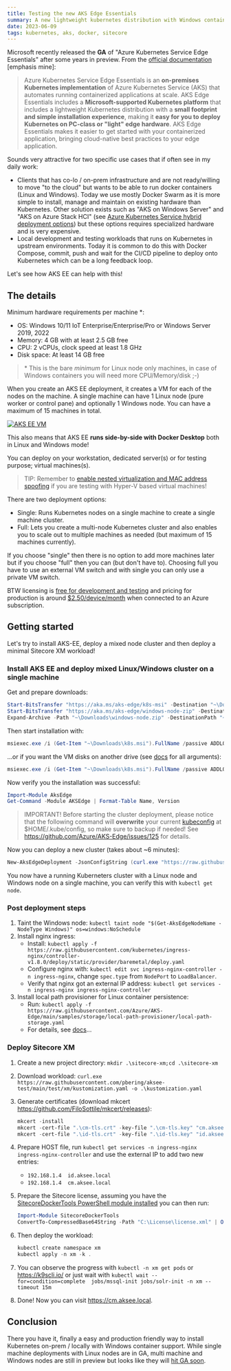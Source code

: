 ```yaml
---
title: Testing the new AKS Edge Essentials
summary: A new lightweight kubernetes distribution with Windows container support
date: 2023-06-09
tags: kubernetes, aks, docker, sitecore
---
```


Microsoft recently released the **GA** of "Azure Kubernetes Service Edge Essentials" after some years in preview. From the [official documentation](https://learn.microsoft.com/en-us/azure/aks/hybrid/aks-edge-overview) [emphasis mine]:

> Azure Kubernetes Service Edge Essentials is an **on-premises Kubernetes implementation** of Azure Kubernetes Service (AKS) that automates running containerized applications at scale. AKS Edge Essentials includes a **Microsoft-supported Kubernetes platform** that includes a lightweight Kubernetes distribution with a **small footprint and simple installation experience**, making it **easy for you to deploy Kubernetes on PC-class or "light" edge hardware**. AKS Edge Essentials makes it easier to get started with your containerized application, bringing cloud-native best practices to your edge application.

Sounds very attractive for two specific use cases that if often see in my daily work:

- Clients that has co-lo / on-prem infrastructure and are not ready/willing to move "to the cloud" but wants to be able to run docker containers (Linux and Windows). Today we use mostly Docker Swarm as it is more simple to install, manage and maintain on existing hardware than Kubernetes. Other solution exists such as "AKS on Windows Server" and "AKS on Azure Stack HCI" (see [Azure Kubernetes Service hybrid deployment options](https://learn.microsoft.com/en-us/azure/aks/hybrid/aks-hybrid-options-overview#azure-kubernetes-service-hybrid-deployment-options)) but these options requires specialized hardware and is very expensive.
- Local development and testing workloads that runs on Kubernetes in upstream environments. Today it is common to do this with Docker Compose, commit, push and wait for the CI/CD pipeline to deploy onto Kubernetes which can be a long feedback loop.

Let's see how AKS EE can help with this!

## The details

Minimum hardware requirements per machine \*:

- OS: Windows 10/11 IoT Enterprise/Enterprise/Pro or Windows Server 2019, 2022
- Memory: 4 GB with at least 2.5 GB free
- CPU: 2 vCPUs, clock speed at least 1.8 GHz
- Disk space: At least 14 GB free

> \* This is the bare _minimum_ for Linux node only machines, in case of Windows containers you will need more CPU/Memory/disk ;-)

When you create an AKS EE deployment, it creates a VM for each of the nodes on the machine. A single machine can have 1 Linux node (pure worker or control pane) and optionally 1 Windows node. You can have a maximum of 15 machines in total.

[![AKS EE VM](/content/images/aks-edge-vm.png)](/content/images/aks-edge-vm.png)

This also means that AKS EE **runs side-by-side with Docker Desktop** both in Linux and Windows mode!

You can deploy on your workstation, dedicated server(s) or for testing purpose; virtual machines(s).

> TIP: Remember to [enable nested virtualization and MAC address spoofing](https://learn.microsoft.com/en-us/virtualization/hyper-v-on-windows/user-guide/nested-virtualization) if you are testing with Hyper-V based virtual machines!

There are two deployment options:

- Single: Runs Kubernetes nodes on a single machine to create a single machine cluster.
- Full: Lets you create a multi-node Kubernetes cluster and also enables you to scale out to multiple machines as needed (but maximum of 15 machines currently).

If you choose "single" then there is no option to add more machines later but if you choose "full" then you can (but don't have to). Choosing full you have to use an external VM switch and with single you can only use a private VM switch.

BTW licensing is [free for development and testing](https://learn.microsoft.com/en-us/azure/aks/hybrid/aks-edge-licensing) and pricing for production is around [$2.50/device/month](https://azure.microsoft.com/en-us/pricing/details/aks-ee/) when connected to an Azure subscription.

## Getting started

Let's try to install AKS-EE, deploy a mixed node cluster and then deploy a minimal Sitecore XM workload!

### Install AKS EE and deploy mixed Linux/Windows cluster on a single machine

Get and prepare downloads:

```powershell
Start-BitsTransfer "https://aka.ms/aks-edge/k8s-msi" -Destination "~\Downloads\k8s.msi"
Start-BitsTransfer "https://aka.ms/aks-edge/windows-node-zip" -Destination "~\Downloads\windows-node.zip"
Expand-Archive -Path "~\Downloads\windows-node.zip" -DestinationPath "~\Downloads"
```

Then start installation with:

```powershell
msiexec.exe /i (Get-Item "~\Downloads\k8s.msi").FullName /passive ADDLOCAL=CoreFeature,WindowsNodeFeature
```

...or if you want the VM disks on another drive (see [docs](https://learn.microsoft.com/en-us/azure/aks/hybrid/aks-edge-howto-setup-machine#install-aks-edge-essentials) for all arguments):

```powershell
msiexec.exe /i (Get-Item "~\Downloads\k8s.msi").FullName /passive ADDLOCAL=CoreFeature,WindowsNodeFeature VHDXDIR=D:\Data\AksEdge
```

Now verify you the installation was successful:

```powershell
Import-Module AksEdge
Get-Command -Module AKSEdge | Format-Table Name, Version
```

> IMPORTANT! Before starting the cluster deployment, please notice that the following command will **overwrite** your current [kubeconfig](https://kubernetes.io/docs/concepts/configuration/organize-cluster-access-kubeconfig/) at $HOME/.kube/config, so make sure to backup if needed! See <https://github.com/Azure/AKS-Edge/issues/125> for details.

Now you can deploy a new cluster (takes about ~6 minutes):

```powershell
New-AksEdgeDeployment -JsonConfigString (curl.exe "https://raw.githubusercontent.com/pbering/aksee-test/main/single-mixed.json" | Out-String)
```

You now have a running Kuberneters cluster with a Linux node and Windows node on a single machine, you can verify this with `kubectl get node`.

### Post deployment steps

1. Taint the Windows node: `kubectl taint node "$(Get-AksEdgeNodeName -NodeType Windows)" os=windows:NoSchedule`
1. Install nginx ingress:
   - Install: `kubectl apply -f https://raw.githubusercontent.com/kubernetes/ingress-nginx/controller-v1.8.0/deploy/static/provider/baremetal/deploy.yaml`
   - Configure nginx with: `kubectl edit svc ingress-nginx-controller -n ingress-nginx`, change `spec.type` from `NodePort` to `LoadBalancer`.
   - Verify that nginx got an external IP address: `kubectl get services -n ingress-nginx ingress-nginx-controller`
1. Install local path provisioner for Linux container persistence:
   - Run: `kubectl apply -f https://raw.githubusercontent.com/Azure/AKS-Edge/main/samples/storage/local-path-provisioner/local-path-storage.yaml`
   - For details, see [docs](https://learn.microsoft.com/en-us/azure/aks/hybrid/aks-edge-howto-use-storage-local-path)...

### Deploy Sitecore XM

1. Create a new project directory: `mkdir .\sitecore-xm;cd .\sitecore-xm`
1. Download workload: `curl.exe https://raw.githubusercontent.com/pbering/aksee-test/main/test/xm/kustomization.yaml -o .\kustomization.yaml`
1. Generate certificates (download mkcert <https://github.com/FiloSottile/mkcert/releases>):

   ```powershell
   mkcert -install
   mkcert -cert-file ".\cm-tls.crt" -key-file ".\cm-tls.key" "cm.aksee.local"
   mkcert -cert-file ".\id-tls.crt" -key-file ".\id-tls.key" "id.aksee.local"
   ```

1. Prepare HOST file, run `kubectl get services -n ingress-nginx ingress-nginx-controller` and use the external IP to add two new entries:

   - `192.168.1.4  id.aksee.local`
   - `192.168.1.4  cm.aksee.local`

1. Prepare the Sitecore license, assuming you have the [SitecoreDockerTools PowerShell module installed](https://github.com/Sitecore/docker-tools/blob/main/README.md#powershell-module) you can then run:

   ```powershell
   Import-Module SitecoreDockerTools
   ConvertTo-CompressedBase64String -Path "C:\License\license.xml" | Out-File -Encoding ascii -NoNewline -FilePath .\sitecore-license.txt
   ```

1. Then deploy the workload:

   ```powershell
   kubectl create namespace xm
   kubectl apply -n xm -k .
   ```

1. You can observe the progress with `kubectl -n xm get pods` or <https://k9scli.io/> or just wait with `kubectl wait --for=condition=complete  jobs/mssql-init jobs/solr-init -n xm --timeout 15m`
1. Done! Now you can visit <https://cm.aksee.local>.

## Conclusion

There you have it, finally a easy and production friendly way to install Kubernetes on-prem / locally with Windows container support. While single machine deployments with Linux nodes are in GA, multi machine and Windows nodes are still in preview but looks like they will [hit GA soon](https://github.com/Azure/AKS-Edge/milestone/2).
